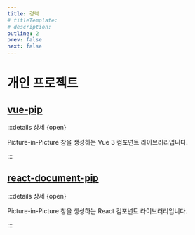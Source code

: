 ```yaml
---
title: 경력
# titleTemplate:
# description:
outline: 2
prev: false
next: false
---
```


# 개인 프로젝트

## [vue-pip](https://www.npmjs.com/package/vue-pip)

<Badge type='info' text='document picture-in-picture' />
<Badge type='info' text='Vue3' />
<Badge type='info' text='typescript' />
<Badge type='info' text='npm' />

:::details 상세 {open}

Picture-in-Picture 창을 생성하는 Vue 3 컴포넌트 라이브러리입니다.

:::

## [react-document-pip](https://www.npmjs.com/package/react-document-pip)

<Badge type='info' text='document picture-in-picture' />
<Badge type='info' text='React' />
<Badge type='info' text='typescript' />
<Badge type='info' text='npm' />

:::details 상세 {open}

Picture-in-Picture 창을 생성하는 React 컴포넌트 라이브러리입니다.

:::
